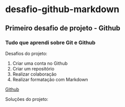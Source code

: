 # desafio-github-markdown

## Primeiro desafio de projeto - Github


### Tudo que aprendi sobre Git e Github


Desafios do projeto:

1. Criar uma conta no Github
2. Criar um repositório
3. Realizar colaboração
4. Realizar formatação com Markdown

[Github](https://upload.wikimedia.org/wikipedia/commons/thumb/c/c2/GitHub_Invertocat_Logo.svg/180px-GitHub_Invertocat_Logo.svg.png)

Soluções do projeto:




